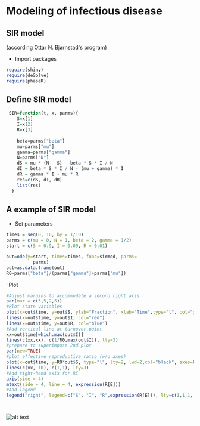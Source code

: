 # Modeling of infectious disease

## SIR model
(according Ottar N. Bjørnstad's program)

- Import packages
``` r
require(shiny)
require(deSolve)
require(phaseR)
```

## Define SIR model
``` r
 SIR=function(t, x, parms){
    S=x[1]
    I=x[2]
    R=x[3]
    
    beta=parms["beta"]
    mu=parms["mu"]
    gamma=parms["gamma"]
    N=parms["N"]
    dS = mu * (N - S) - beta * S * I / N
    dI = beta * S * I / N - (mu + gamma) * I
    dR = gamma * I - mu * R
    res=c(dS, dI, dR)
    list(res)
  }
```
 

## A example of SIR model

- Set parameters
``` r
times = seq(0, 10, by = 1/10)
parms = c(mu = 0, N = 1, beta = 2, gamma = 1/2)
start = c(S = 0.9, I = 0.09, R = 0.01)
```


``` r
out=ode(y=start, times=times, func=sirmod, parms=
          parms)
out=as.data.frame(out)
R0=parms["beta"]/(parms["gamma"]+parms["mu"])
```


-Plot
``` r
#Adjust margins to accommodate a second right axis
par(mar = c(5,5,2,5))
#Plot state variables
plot(x=out$time, y=out$S, ylab="Fraction", xlab="Time",type="l", col="green")
lines(x=out$time, y=out$I, col="red")
lines(x=out$time, y=out$R, col="blue")
#Add vertical line at turnover point
xx=out$time[which.max(out$I)]
lines(c(xx,xx), c(1/R0,max(out$I)), lty=3)
#prepare to superimpose 2nd plot
par(new=TRUE)
#plot effective reproductive ratio (w/o axes)
plot(x=out$time, y=R0*out$S, type="l", lty=2, lwd=2,col="black", axes=FALSE, xlab=NA, ylab=NA, ylim=c(-.5, 4.5))
lines(c(xx, 10), c(1,1), lty=3)
#Add right-hand axis for RE
axis(side = 4)
mtext(side = 4, line = 4, expression(R[E]))
#Add legend
legend("right", legend=c("S", "I", "R",expression(R[E])), lty=c(1,1,1, 2),col=c("green", "red", "blue", "black"))




```


![alt text](https://github.com/vanhungtran/modeling-of-infectious/blob/master/SIR.png)




